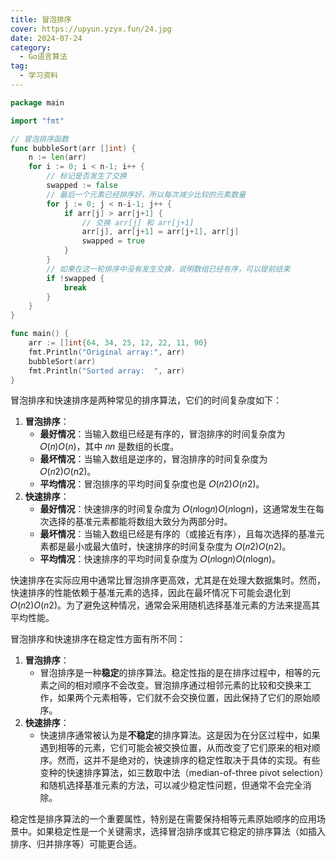 ```yaml
---
title: 冒泡排序
cover: https://upyun.yzyx.fun/24.jpg
date: 2024-07-24
category:
  - Go语言算法
tag:
  - 学习资料
---
```


<!-- more -->

```go
package main

import "fmt"

// 冒泡排序函数
func bubbleSort(arr []int) {
    n := len(arr)
    for i := 0; i < n-1; i++ {
        // 标记是否发生了交换
        swapped := false
        // 最后一个元素已经排序好，所以每次减少比较的元素数量
        for j := 0; j < n-i-1; j++ {
            if arr[j] > arr[j+1] {
                // 交换 arr[j] 和 arr[j+1]
                arr[j], arr[j+1] = arr[j+1], arr[j]
                swapped = true
            }
        }
        // 如果在这一轮排序中没有发生交换，说明数组已经有序，可以提前结束
        if !swapped {
            break
        }
    }
}

func main() {
    arr := []int{64, 34, 25, 12, 22, 11, 90}
    fmt.Println("Original array:", arr)
    bubbleSort(arr)
    fmt.Println("Sorted array:  ", arr)
}
```

冒泡排序和快速排序是两种常见的排序算法，它们的时间复杂度如下：

1. **冒泡排序**：
   - **最好情况**：当输入数组已经是有序的，冒泡排序的时间复杂度为 𝑂(𝑛)*O*(*n*)，其中 𝑛*n* 是数组的长度。
   - **最坏情况**：当输入数组是逆序的，冒泡排序的时间复杂度为 𝑂(𝑛2)*O*(*n*2)。
   - **平均情况**：冒泡排序的平均时间复杂度也是 𝑂(𝑛2)*O*(*n*2)。
2. **快速排序**：
   - **最好情况**：快速排序的时间复杂度为 𝑂(𝑛log⁡𝑛)*O*(*n*log*n*)，这通常发生在每次选择的基准元素都能将数组大致分为两部分时。
   - **最坏情况**：当输入数组已经是有序的（或接近有序），且每次选择的基准元素都是最小或最大值时，快速排序的时间复杂度为 𝑂(𝑛2)*O*(*n*2)。
   - **平均情况**：快速排序的平均时间复杂度为 𝑂(𝑛log⁡𝑛)*O*(*n*log*n*)。

快速排序在实际应用中通常比冒泡排序更高效，尤其是在处理大数据集时。然而，快速排序的性能依赖于基准元素的选择，因此在最坏情况下可能会退化到 𝑂(𝑛2)*O*(*n*2)。为了避免这种情况，通常会采用随机选择基准元素的方法来提高其平均性能。



冒泡排序和快速排序在稳定性方面有所不同：

1. **冒泡排序**：
   - 冒泡排序是一种**稳定**的排序算法。稳定性指的是在排序过程中，相等的元素之间的相对顺序不会改变。冒泡排序通过相邻元素的比较和交换来工作，如果两个元素相等，它们就不会交换位置，因此保持了它们的原始顺序。
2. **快速排序**：
   - 快速排序通常被认为是**不稳定**的排序算法。这是因为在分区过程中，如果遇到相等的元素，它们可能会被交换位置，从而改变了它们原来的相对顺序。然而，这并不是绝对的，快速排序的稳定性取决于具体的实现。有些变种的快速排序算法，如三数取中法（median-of-three pivot selection）和随机选择基准元素的方法，可以减少稳定性问题，但通常不会完全消除。

稳定性是排序算法的一个重要属性，特别是在需要保持相等元素原始顺序的应用场景中。如果稳定性是一个关键需求，选择冒泡排序或其它稳定的排序算法（如插入排序、归并排序等）可能更合适。
